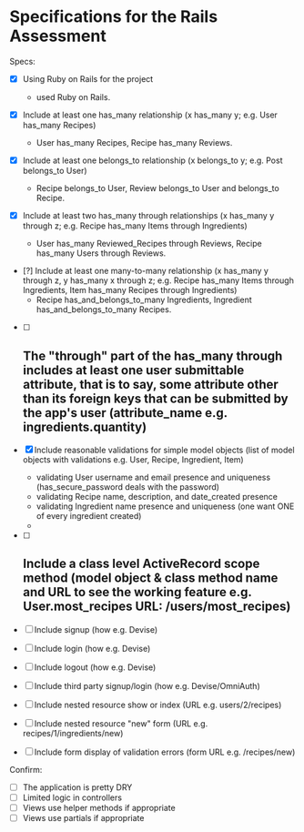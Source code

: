 # Specifications for the Rails Assessment

Specs:
- [x] Using Ruby on Rails for the project
    - used Ruby on Rails.

- [x] Include at least one has_many relationship (x has_many y; e.g. User has_many Recipes) 
    - User has_many Recipes, Recipe has_many Reviews.

- [x] Include at least one belongs_to relationship (x belongs_to y; e.g. Post belongs_to User)
    - Recipe belongs_to User, Review belongs_to User and belongs_to Recipe.

- [x] Include at least two has_many through relationships (x has_many y through z; e.g. Recipe has_many Items through Ingredients)
    - User has_many Reviewed_Recipes through Reviews, Recipe has_many Users through Reviews.

- [?] Include at least one many-to-many relationship (x has_many y through z, y has_many x through z; e.g. Recipe has_many Items through Ingredients, Item has_many Recipes through Ingredients)
    - Recipe has_and_belongs_to_many Ingredients, Ingredient has_and_belongs_to_many Recipes.

- [ ] The "through" part of the has_many through includes at least one user submittable attribute, that is to say, some attribute other than its foreign keys that can be submitted by the app's user (attribute_name e.g. ingredients.quantity)
    - 

- [x] Include reasonable validations for simple model objects (list of model objects with validations e.g. User, Recipe, Ingredient, Item)
    - validating User username and email presence and uniqueness (has_secure_password deals with the password)
    - validating Recipe name, description, and date_created presence
    - validating Ingredient name presence and uniqueness (one want ONE of every ingredient created)
    - 

- [ ] Include a class level ActiveRecord scope method (model object & class method name and URL to see the working feature e.g. User.most_recipes URL: /users/most_recipes)
    - 

- [ ] Include signup (how e.g. Devise)


- [ ] Include login (how e.g. Devise)


- [ ] Include logout (how e.g. Devise)


- [ ] Include third party signup/login (how e.g. Devise/OmniAuth)


- [ ] Include nested resource show or index (URL e.g. users/2/recipes)


- [ ] Include nested resource "new" form (URL e.g. recipes/1/ingredients/new)


- [ ] Include form display of validation errors (form URL e.g. /recipes/new)



Confirm:
- [ ] The application is pretty DRY
- [ ] Limited logic in controllers
- [ ] Views use helper methods if appropriate
- [ ] Views use partials if appropriate